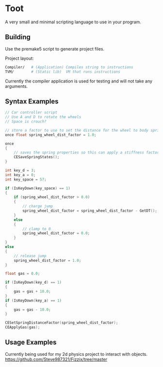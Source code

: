# Toot

A very small and minimal scripting language to use in your program. 

## Building 

Use the premake5 script to generate project files. 

Project layout: 
```bash
Compiler/	# (Application) Compiles string to instructions 
TVM/		# (Static lib)  VM that runs instructions
``` 

Currently the compiler application is used for testing and will not take any arguments. 

## Syntax Examples

```c
// Car controller script
// Use A and D to rotate the wheels
// Space is crouch?

// store a factor to use to set the distance for the wheel to body springs
once float spring_wheel_dist_factor = 1.0; 

once 
{
	// saves the spring properties so this can apply a stiffness factor 
	CESaveSpringStates();
}

int key_d = 3;
int key_a = 0;
int key_space = 57;

if (IsKeyDown(key_space) == 1)
{
	if (spring_wheel_dist_factor > 0.0)
	{
		// charge jump
		spring_wheel_dist_factor = spring_wheel_dist_factor - GetDT();  
	}
	else 
	{
		// clamp to 0 
		spring_wheel_dist_factor = 0.0; 
	}
}
else 
{
	// release jump
	spring_wheel_dist_factor = 1.0; 
}

float gas = 0.0;

if (IsKeyDown(key_d) == 1)
{
	gas = gas + 10.0;
}
if (IsKeyDown(key_a) == 1)
{
	gas = gas - 10.0;
}

CESetSpringDistanceFactor(spring_wheel_dist_factor);
CEApplyGas(gas);
```

## Usage Examples 

Currently being used for my 2d physics project to interact with objects. 
https://github.com/Steve987321/Fizzix/tree/master

